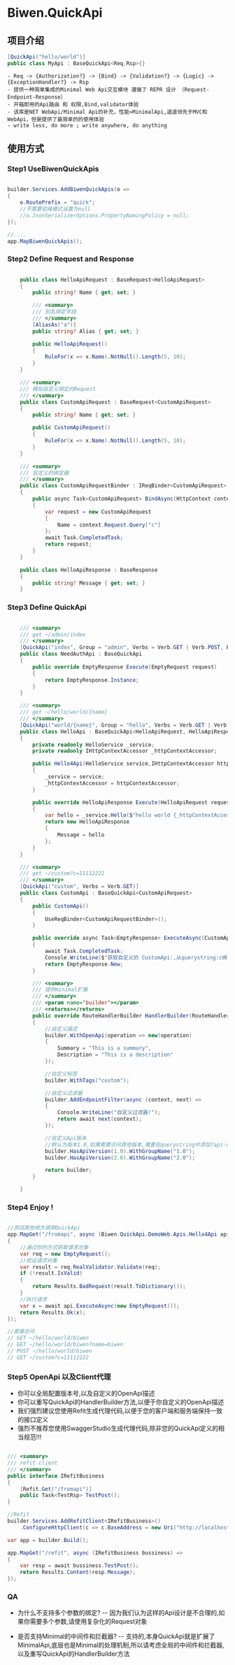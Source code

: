 ﻿# Biwen.QuickApi

## 项目介绍
```csharp
[QuickApi("hello/world")]
public class MyApi : BaseQuickApi<Req,Rsp>{}
```
    - Req -> {Authorization?} -> {Bind} -> {Validation?} -> {Logic} -> {ExceptionHandler?} -> Rsp
    - 提供一种简单集成的Minimal Web Api交互模块 遵循了 REPR 设计 （Request-Endpoint-Response）
    - 开箱即用的Api路由 和 权限,Bind,validator体验
    - 该库是NET WebApi/Minimal Api的补充，性能≈MinimalApi,遥遥领先于MVC和WebApi，但是提供了最简单的的使用体验
    - write less, do more ; write anywhere, do anything
## 使用方式

### Step1 UseBiwenQuickApis

```csharp

builder.Services.AddBiwenQuickApis(o =>
{
    o.RoutePrefix = "quick";
    //不需要驼峰模式设置为null
    //o.JsonSerializerOptions.PropertyNamingPolicy = null;
});

//....
app.MapBiwenQuickApis();

```

### Step2 Define Request and Response

```csharp

    public class HelloApiRequest : BaseRequest<HelloApiRequest>
    {
        public string? Name { get; set; }

        /// <summary>
        /// 别名绑定字段
        /// </summary>
        [AliasAs("a")]
        public string? Alias { get; set; }

        public HelloApiRequest()
        {
            RuleFor(x => x.Name).NotNull().Length(5, 10);
        }
    }

    /// <summary>
    /// 模拟自定义绑定的Request
    /// </summary>
    public class CustomApiRequest : BaseRequest<CustomApiRequest>
    {
        public string? Name { get; set; }

        public CustomApiRequest()
        {
            RuleFor(x => x.Name).NotNull().Length(5, 10);
        }
    }

    /// <summary>
    /// 自定义的绑定器
    /// </summary>
    public class CustomApiRequestBinder : IReqBinder<CustomApiRequest>
    {
        public async Task<CustomApiRequest> BindAsync(HttpContext context)
        {
            var request = new CustomApiRequest
            {
                Name = context.Request.Query["c"]
            };
            await Task.CompletedTask;
            return request;
        }
    }

    public class HelloApiResponse : BaseResponse
    {
        public string? Message { get; set; }
    }

```

### Step3 Define QuickApi

```csharp

    /// <summary>
    /// get ~/admin/index
    /// </summary>
    [QuickApi("index", Group = "admin", Verbs = Verb.GET | Verb.POST, Policy = "admin")]
    public class NeedAuthApi : BaseQuickApi
    {
        public override EmptyResponse Execute(EmptyRequest request)
        {
            return EmptyResponse.Instance;
        }
    }

    /// <summary>
    /// get ~/hello/world/{name}
    /// </summary>
    [QuickApi("world/{name}", Group = "hello", Verbs = Verb.GET | Verb.POST)]
    public class HelloApi : BaseQuickApi<HelloApiRequest, HelloApiResponse>
    {
        private readonly HelloService _service;
        private readonly IHttpContextAccessor _httpContextAccessor;

        public Hello4Api(HelloService service,IHttpContextAccessor httpContextAccessor)
        {
            _service = service;
            _httpContextAccessor = httpContextAccessor;
        }

        public override HelloApiResponse Execute(HelloApiRequest request)
        {
            var hello = _service.Hello($"hello world {_httpContextAccessor.HttpContext!.Request.Path} !");
            return new HelloApiResponse
            {
                Message = hello
            };
        }
    }

    /// <summary>
    /// get ~/custom?c=11112222
    /// </summary>
    [QuickApi("custom", Verbs = Verb.GET)]
    public class CustomApi : BaseQuickApi<CustomApiRequest>
    {
        public CustomApi()
        {
            UseReqBinder<CustomApiRequestBinder>();
        }

        public override async Task<EmptyResponse> ExecuteAsync(CustomApiRequest request)
        {
            await Task.CompletedTask;
            Console.WriteLine($"获取自定义的 CustomApi:,从querystring:c绑定,{request.Name}");
            return EmptyResponse.New;
        }

        /// <summary>
        /// 提供minimal扩展
        /// </summary>
        /// <param name="builder"></param>
        /// <returns></returns>
        public override RouteHandlerBuilder HandlerBuilder(RouteHandlerBuilder builder)
        {
            //自定义描述
            builder.WithOpenApi(operation => new(operation)
            {
                Summary = "This is a summary",
                Description = "This is a description"
            });

            //自定义标签
            builder.WithTags("custom");

            //自定义过滤器
            builder.AddEndpointFilter(async (context, next) =>
            {
                Console.WriteLine("自定义过滤器!");
                return await next(context);
            });

            //自定义Api版本
            //默认为版本1.0,如果需要访问其他版本,需要在querystring中添加?api-version=2.0 :)
            builder.HasApiVersion(1.0).WithGroupName("1.0");
            builder.HasApiVersion(2.0).WithGroupName("2.0");

            return builder;
        }

    }


```


### Step4 Enjoy !

```csharp

//测试其他地方调用QuickApi
app.MapGet("/fromapi", async (Biwen.QuickApi.DemoWeb.Apis.Hello4Api api) =>
{
    //通过你的方式获取请求对象
    var req = new EmptyRequest();
    //验证请求对象
    var result = req.RealValidator.Validate(req);
    if (!result.IsValid)
    {
        return Results.BadRequest(result.ToDictionary());
    }
    //执行请求
    var x = await api.ExecuteAsync(new EmptyRequest());
    return Results.Ok(x);
});

//直接访问
// GET ~/hello/world/biwen
// GET ~/hello/world/biwen?name=biwen
// POST ~/hello/world/biwen
// GET ~/custom?c=11112222

```

### Step5 OpenApi 以及Client代理

- 你可以全局配置版本号,以及自定义的OpenApi描述
- 你可以重写QuickApi的HandlerBuilder方法,以便于你自定义的OpenApi描述
- 我们强烈建议您使用Refit生成代理代码,以便于您的客户端和服务端保持一致的接口定义
- 强烈不推荐您使用SwaggerStudio生成代理代码,除非您的QuickApi定义的相当规范!!!

```csharp

/// <summary>
/// refit client
/// </summary>
public interface IRefitBusiness
{
    [Refit.Get("/fromapi")]
    public Task<TestRsp> TestPost();
}

//Refit
builder.Services.AddRefitClient<IRefitBusiness>()
    .ConfigureHttpClient(c => c.BaseAddress = new Uri("http://localhost:5101"));

var app = builder.Build();

app.MapGet("/refit", async (IRefitBusiness bussiness) =>
{
    var resp = await bussiness.TestPost();
    return Results.Content(resp.Message);
});

```
### QA

- 为什么不支持多个参数的绑定?
-- 因为我们认为这样的Api设计是不合理的,如果你需要多个参数,请使用复杂化的Request对象

- 是否支持Minimal的中间件和拦截器?
-- 支持的,本身QuickApi就是扩展了MinimalApi,底层也是Minimal的处理机制,所以请考虑全局的中间件和拦截器,以及重写QuickApi的HandlerBuilder方法